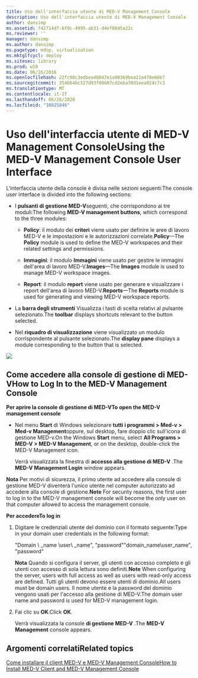 ```yaml
---
title: Uso dell'interfaccia utente di MED-V Management Console
description: Uso dell'interfaccia utente di MED-V Management Console
author: dansimp
ms.assetid: f42714d7-6f0c-4995-ab31-d4ef0845a22c
ms.reviewer: ''
manager: dansimp
ms.author: dansimp
ms.pagetype: mdop, virtualization
ms.mktglfcycl: deploy
ms.sitesec: library
ms.prod: w10
ms.date: 06/16/2016
ms.openlocfilehash: 22fc98c3edbea48847e1a00369bea21a470e66b7
ms.sourcegitcommit: 354664bc527d93f80687cd2eba70d1eea024c7c3
ms.translationtype: MT
ms.contentlocale: it-IT
ms.lasthandoff: 06/26/2020
ms.locfileid: "10825846"
---
```

# <span data-ttu-id="e17b4-103">Uso dell'interfaccia utente di MED-V Management Console</span><span class="sxs-lookup"><span data-stu-id="e17b4-103">Using the MED-V Management Console User Interface</span></span>


<span data-ttu-id="e17b4-104">L'interfaccia utente della console è divisa nelle sezioni seguenti:</span><span class="sxs-lookup"><span data-stu-id="e17b4-104">The console user interface is divided into the following sections:</span></span>

-   <span data-ttu-id="e17b4-105">I **pulsanti di gestione MED-V**seguenti, che corrispondono ai tre moduli:</span><span class="sxs-lookup"><span data-stu-id="e17b4-105">The following **MED-V management buttons**, which correspond to the three modules:</span></span>

    -   <span data-ttu-id="e17b4-106">**Policy**: il modulo dei **criteri** viene usato per definire le aree di lavoro MED-V e le impostazioni e le autorizzazioni correlate.</span><span class="sxs-lookup"><span data-stu-id="e17b4-106">**Policy**—The **Policy** module is used to define the MED-V workspaces and their related settings and permissions.</span></span>

    -   <span data-ttu-id="e17b4-107">**Immagini**: il modulo **Immagini** viene usato per gestire le immagini dell'area di lavoro MED-V.</span><span class="sxs-lookup"><span data-stu-id="e17b4-107">**Images**—The **Images** module is used to manage MED-V workspace images.</span></span>

    -   <span data-ttu-id="e17b4-108">**Report**: il modulo **report** viene usato per generare e visualizzare i report dell'area di lavoro MED-V.</span><span class="sxs-lookup"><span data-stu-id="e17b4-108">**Reports**—The **Reports** module is used for generating and viewing MED-V workspace reports.</span></span>

-   <span data-ttu-id="e17b4-109">La **barra degli strumenti** Visualizza i tasti di scelta relativi al pulsante selezionato.</span><span class="sxs-lookup"><span data-stu-id="e17b4-109">The **toolbar** displays shortcuts relevant to the button selected.</span></span>

-   <span data-ttu-id="e17b4-110">Nel **riquadro di visualizzazione** viene visualizzato un modulo corrispondente al pulsante selezionato.</span><span class="sxs-lookup"><span data-stu-id="e17b4-110">The **display pane** displays a module corresponding to the button that is selected.</span></span>

![](images/medv-ui-console-general.gif)

## <span data-ttu-id="e17b4-111">Come accedere alla console di gestione di MED-V</span><span class="sxs-lookup"><span data-stu-id="e17b4-111">How to Log In to the MED-V Management Console</span></span>


**<span data-ttu-id="e17b4-112">Per aprire la console di gestione di MED-V</span><span class="sxs-lookup"><span data-stu-id="e17b4-112">To open the MED-V management console</span></span>**

-   <span data-ttu-id="e17b4-113">Nel menu **Start** di Windows selezionare **tutti i programmi &gt; Med-v &gt; Med-v Management**oppure, sul desktop, fare doppio clic sull'icona di gestione MED-v.</span><span class="sxs-lookup"><span data-stu-id="e17b4-113">On the Windows **Start** menu, select **All Programs &gt; MED-V &gt; MED-V Management**, or on the desktop, double-click the MED-V Management icon.</span></span>

    <span data-ttu-id="e17b4-114">Verrà visualizzata la finestra di **accesso alla gestione di MED-V** .</span><span class="sxs-lookup"><span data-stu-id="e17b4-114">The **MED-V Management Login** window appears.</span></span>

<span data-ttu-id="e17b4-115">**Nota**  Per motivi di sicurezza, il primo utente ad accedere alla console di gestione MED-V diventerà l'unico utente nel computer autorizzato ad accedere alla console di gestione.</span><span class="sxs-lookup"><span data-stu-id="e17b4-115">**Note** For security reasons, the first user to log in to the MED-V management console will become the only user on that computer allowed to access the management console.</span></span>

 

**<span data-ttu-id="e17b4-116">Per accedere</span><span class="sxs-lookup"><span data-stu-id="e17b4-116">To log in</span></span>**

1.  <span data-ttu-id="e17b4-117">Digitare le credenziali utente del dominio con il formato seguente:</span><span class="sxs-lookup"><span data-stu-id="e17b4-117">Type in your domain user credentials in the following format:</span></span>

    <span data-ttu-id="e17b4-118">"Domain \ _name \\user\ _name", "password"</span><span class="sxs-lookup"><span data-stu-id="e17b4-118">"domain\_name\\user\_name", "password"</span></span>

    <span data-ttu-id="e17b4-119">**Nota**  Quando si configura il server, gli utenti con accesso completo e gli utenti con accesso di sola lettura sono definiti.</span><span class="sxs-lookup"><span data-stu-id="e17b4-119">**Note** When configuring the server, users with full access as well as users with read-only access are defined.</span></span> <span data-ttu-id="e17b4-120">Tutti gli utenti devono essere utenti di dominio.</span><span class="sxs-lookup"><span data-stu-id="e17b4-120">All users must be domain users.</span></span> <span data-ttu-id="e17b4-121">Il nome utente e la password del dominio vengono usati per l'accesso alla gestione di MED-V.</span><span class="sxs-lookup"><span data-stu-id="e17b4-121">The domain user name and password is used for MED-V management login.</span></span>

     

2.  <span data-ttu-id="e17b4-122">Fai clic su **OK**.</span><span class="sxs-lookup"><span data-stu-id="e17b4-122">Click **OK**.</span></span>

    <span data-ttu-id="e17b4-123">Verrà visualizzata la console **di gestione MED-V** .</span><span class="sxs-lookup"><span data-stu-id="e17b4-123">The **MED-V Management** console appears.</span></span>

## <span data-ttu-id="e17b4-124">Argomenti correlati</span><span class="sxs-lookup"><span data-stu-id="e17b4-124">Related topics</span></span>


[<span data-ttu-id="e17b4-125">Come installare il client MED-V e MED-V Management Console</span><span class="sxs-lookup"><span data-stu-id="e17b4-125">How to Install MED-V Client and MED-V Management Console</span></span>](how-to-install-med-v-client-and-med-v-management-console.md)

 

 





